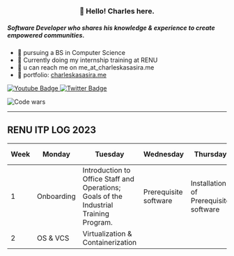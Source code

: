 <h3 align="center">👋 Hello! Charles here.</h3>

<h5>Software Developer who shares his knowledge & experience to create empowered communities.</h5>

- 🔭 pursuing a BS in Computer Science
- 🌱 Currently doing my internship training at RENU
- 🤔 u can reach me on me_at_charleskasasira.me
- 💬 portfolio: [charleskasasira.me](https://charleskasasira.me)

<div id="badges">
  <a href="https://www.youtube.com/charleskasasira">
    <img src="https://img.shields.io/badge/YouTube-red?style=for-the-badge&logo=youtube&logoColor=white" alt="Youtube Badge"/>
  </a>
  <a href="https://twitter.com/KasasiraC">
    <img src="https://img.shields.io/badge/Twitter-blue?style=for-the-badge&logo=twitter&logoColor=white" alt="Twitter Badge"/>
  </a>
</div>

![Code wars](https://www.codewars.com/users/CharlesKasasira/badges/small)

<hr>

<h2>RENU ITP LOG 2023</h2>

| Week | Monday    | Tuesday | Wednesday | Thursday | Friday | Sum up |
| ---- | -------- | ----- | ----- | ----- | ----- | ------ |
| 1    | Onboarding | Introduction to Office Staff and Operations; Goals of the Industrial Training Program. | Prerequisite software | Installation of Prerequisite software | SSH key-based authentication on a Linux server | ✅ |
| 2    | OS & VCS | Virtualization & Containerization | | | | ⏳ |
